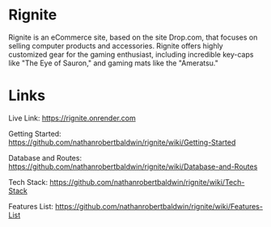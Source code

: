 # Rignite

Rignite is an eCommerce site, based on the site Drop.com, that focuses on selling computer products and accessories. Rignite offers highly customized gear for the gaming enthusiast, including incredible key-caps like "The Eye of Sauron," and gaming mats like the "Ameratsu."

# Links

Live Link: https://rignite.onrender.com

Getting Started: https://github.com/nathanrobertbaldwin/rignite/wiki/Getting-Started

Database and Routes: https://github.com/nathanrobertbaldwin/rignite/wiki/Database-and-Routes

Tech Stack: https://github.com/nathanrobertbaldwin/rignite/wiki/Tech-Stack

Features List: https://github.com/nathanrobertbaldwin/rignite/wiki/Features-List
